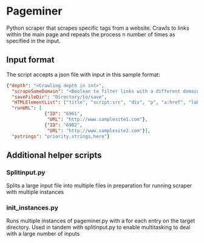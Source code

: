 # Pageminer
Python scraper that scrapes specific tags from a website. Crawls to links within the main page and repeats the process 
n number of times as specified in the input.

## Input format 
The script accepts a json file with input in this sample format:
```json
{"depth": "<Crawling depth in int>",
  "scrapeSameDomain": "<Boolean to filter links with a different domain>",
  "saveFileDir": "Directory/to/save",
  "HTMLElementList": ["title", "script:src", "div", "p", "a:href", "label"],
  "runURL": [
              {"ID": "6961",
               "URL": "http://www.samplesite1.com"},
              {"ID": "6962", 
               "URL": "http://www.samplesite2.com"}],
  "pstrings": "priority,strings,here"}
```
## Additional helper scripts 
### Splitinput.py
Splits a large input file into multiple files in preparation for running scraper with multiple instances
### init_instances.py
Runs multiple instances of pageminer.py with a for each entry on the target directory.
Used in tandem with splitinput.py to enable multitasking to deal with a large number of inputs
